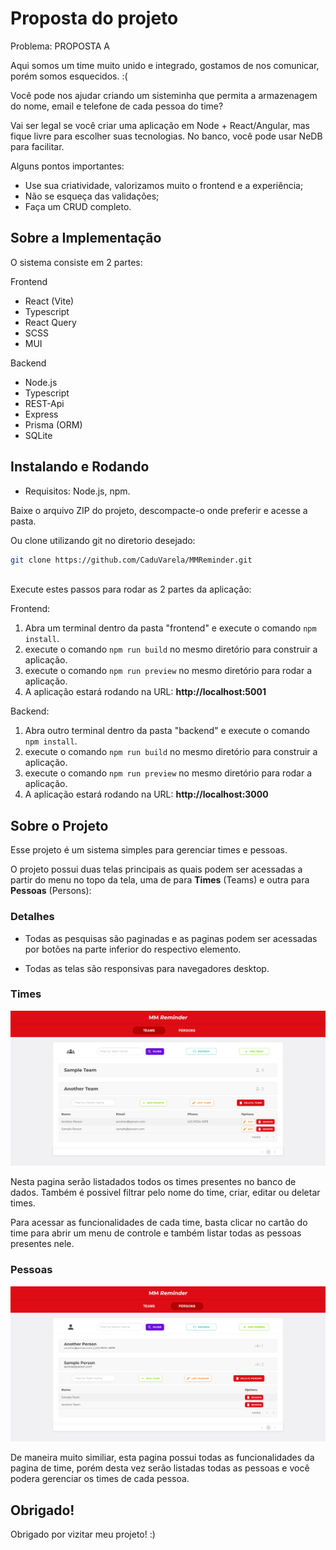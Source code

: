 # Proposta do projeto

Problema: PROPOSTA A

Aqui somos um time muito unido e integrado, gostamos de nos comunicar, porém somos esquecidos. :(

Você pode nos ajudar criando um sisteminha que permita a armazenagem do nome, email e telefone de cada pessoa do time?
 
Vai ser legal se você criar uma aplicação em Node + React/Angular, mas fique livre para escolher suas tecnologias. No banco, você pode usar NeDB para facilitar. 

Alguns pontos importantes:
- Use sua criatividade, valorizamos muito o frontend e a experiência;
- Não se esqueça das validações;
- Faça um CRUD completo.

## Sobre a Implementação

O sistema consiste em 2 partes: 

Frontend
- React (Vite)
- Typescript
- React Query
- SCSS
- MUI

Backend
- Node.js
- Typescript
- REST-Api
- Express
- Prisma (ORM)
- SQLite

## Instalando e Rodando

- Requisitos: Node.js, npm.

Baixe o arquivo ZIP do projeto, descompacte-o onde preferir e acesse a pasta. <br>

Ou clone utilizando git no diretorio desejado: 
```bash
git clone https://github.com/CaduVarela/MMReminder.git
```
<br>
Execute estes passos para rodar as 2 partes da aplicação:

Frontend:
1. Abra um terminal dentro da pasta "frontend" e execute o comando <code>npm install</code>.
2. execute o comando <code>npm run build</code> no mesmo diretório para construir a aplicação.
3. execute o comando <code>npm run preview</code> no mesmo diretório para rodar a aplicação.
4. A aplicação estará rodando na URL: <b><a>http://localhost:5001</a></b>

Backend:
1. Abra outro terminal dentro da pasta "backend" e execute o comando <code>npm install</code>.
2. execute o comando <code>npm run build</code> no mesmo diretório para construir a aplicação.
3. execute o comando <code>npm run preview</code> no mesmo diretório para rodar a aplicação.
4. A aplicação estará rodando na URL: <b><a>http://localhost:3000</a></b>

## Sobre o Projeto

Esse projeto é um sistema simples para gerenciar times e pessoas. 

O projeto possui duas telas principais as quais podem ser acessadas a partir do menu no topo da tela, uma de para <b>Times</b> (Teams) e outra para <b>Pessoas</b> (Persons):

### Detalhes

- Todas as pesquisas são paginadas e as paginas podem ser acessadas por botões na parte inferior do respectivo elemento.

- Todas as telas são responsivas para navegadores desktop.

### Times

![TeamsPage](./demo/TeamsPage.png)

Nesta pagina serão listadados todos os times presentes no banco de dados. Também é possivel filtrar pelo nome do time, criar, editar ou deletar times.

Para acessar as funcionalidades de cada time, basta clicar no cartão do time para abrir um menu de controle e também listar todas as pessoas presentes nele.

### Pessoas

![PersonsPage](./demo/PersonsPage.png)

De maneira muito similiar, esta pagina possui todas as funcionalidades da pagina de time, porém desta vez serão listadas todas as pessoas e você podera gerenciar os times de cada pessoa.

## Obrigado!

Obrigado por vizitar meu projeto! :)
